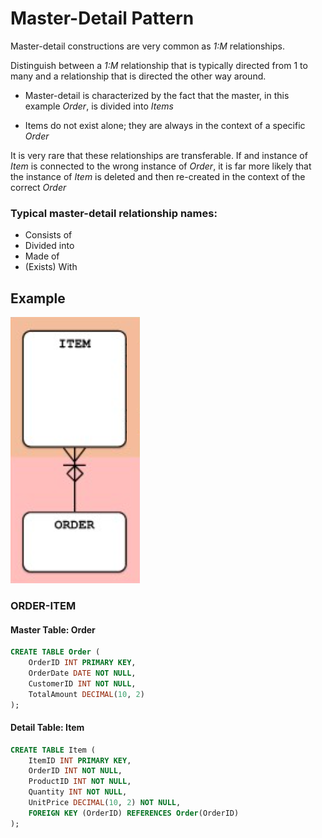 # Master-Detail Pattern

Master-detail constructions are very common as _1:M_ relationships.

Distinguish between a _1:M_ relationship that is typically directed from 1 to many and a relationship that is directed the other way around.

- Master-detail is characterized by the fact that the master, in this example _Order_, is divided into _Items_

- Items do not exist alone; they are always in the context of a specific _Order_

It is very rare that these relationships are transferable. If and instance of _Item_ is connected to the wrong instance of _Order_, it is far more likely that the instance of _Item_ is deleted and then re-created in the context of the correct _Order_

### Typical master-detail relationship names:

- Consists of
- Divided into
- Made of
- (Exists) With

## Example

![Examples](images/master-detail.png)

### ORDER-ITEM

#### Master Table: Order

```sql
CREATE TABLE Order (
    OrderID INT PRIMARY KEY,
    OrderDate DATE NOT NULL,
    CustomerID INT NOT NULL,
    TotalAmount DECIMAL(10, 2)
);
```

#### Detail Table: Item

```sql
CREATE TABLE Item (
    ItemID INT PRIMARY KEY,
    OrderID INT NOT NULL,
    ProductID INT NOT NULL,
    Quantity INT NOT NULL,
    UnitPrice DECIMAL(10, 2) NOT NULL,
    FOREIGN KEY (OrderID) REFERENCES Order(OrderID)
);
```
